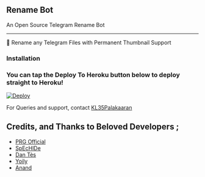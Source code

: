 ## Rename Bot 

An Open Source Telegram Rename Bot

---
👺 Rename any Telegram Files with Permanent Thumbnail Support


### Installation


### You can tap the Deploy To Heroku button below to deploy straight to Heroku!
[![Deploy](https://www.herokucdn.com/deploy/button.svg)](https://heroku.com/deploy?template=https://github.com/Palakaaran/TG-Renamer-Bot)

For Queries and support, contact [KL35Palakaaran](https://telegram.dog/KL35Palakaaran)

## Credits, and Thanks to Beloved Developers ;

* [PRG Official](https://telegram.dog/prgofficial)
* [SpEcHlDe](https://telegram.dog/SpEcHlDe) 
* [Dan Tès](https://telegram.dog/haskell) 
* [Yoily](https://telegram.dog/YoilyL)
* [Anand](https://telegram.dog/Anandpskerala)
